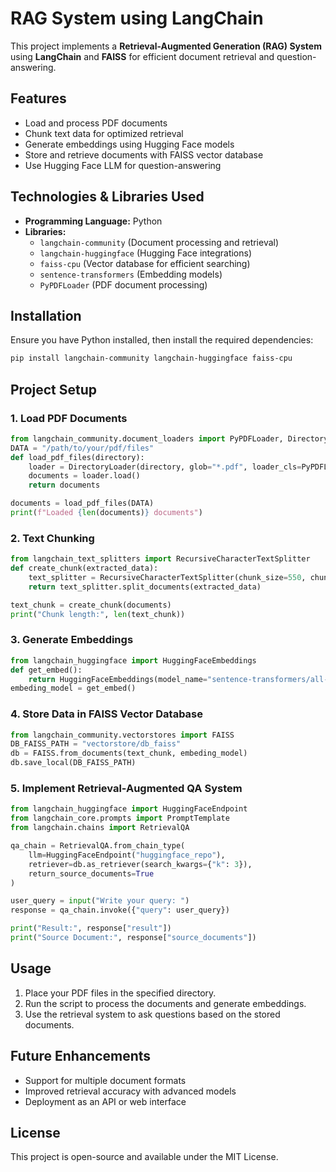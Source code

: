 # RAG System using LangChain

This project implements a **Retrieval-Augmented Generation (RAG) System** using **LangChain** and **FAISS** for efficient document retrieval and question-answering.

## Features
- Load and process PDF documents
- Chunk text data for optimized retrieval
- Generate embeddings using Hugging Face models
- Store and retrieve documents with FAISS vector database
- Use Hugging Face LLM for question-answering

## Technologies & Libraries Used
- **Programming Language:** Python
- **Libraries:**
  - `langchain-community` (Document processing and retrieval)
  - `langchain-huggingface` (Hugging Face integrations)
  - `faiss-cpu` (Vector database for efficient searching)
  - `sentence-transformers` (Embedding models)
  - `PyPDFLoader` (PDF document processing)

## Installation
Ensure you have Python installed, then install the required dependencies:
```bash
pip install langchain-community langchain-huggingface faiss-cpu
```

## Project Setup
### 1. Load PDF Documents
```python
from langchain_community.document_loaders import PyPDFLoader, DirectoryLoader
DATA = "/path/to/your/pdf/files"
def load_pdf_files(directory):
    loader = DirectoryLoader(directory, glob="*.pdf", loader_cls=PyPDFLoader)
    documents = loader.load()
    return documents

documents = load_pdf_files(DATA)
print(f"Loaded {len(documents)} documents")
```

### 2. Text Chunking
```python
from langchain_text_splitters import RecursiveCharacterTextSplitter
def create_chunk(extracted_data):
    text_splitter = RecursiveCharacterTextSplitter(chunk_size=550, chunk_overlap=40)
    return text_splitter.split_documents(extracted_data)

text_chunk = create_chunk(documents)
print("Chunk length:", len(text_chunk))
```

### 3. Generate Embeddings
```python
from langchain_huggingface import HuggingFaceEmbeddings
def get_embed():
    return HuggingFaceEmbeddings(model_name="sentence-transformers/all-MiniLM-L6-v2")
embeding_model = get_embed()
```

### 4. Store Data in FAISS Vector Database
```python
from langchain_community.vectorstores import FAISS
DB_FAISS_PATH = "vectorstore/db_faiss"
db = FAISS.from_documents(text_chunk, embeding_model)
db.save_local(DB_FAISS_PATH)
```

### 5. Implement Retrieval-Augmented QA System
```python
from langchain_huggingface import HuggingFaceEndpoint
from langchain_core.prompts import PromptTemplate
from langchain.chains import RetrievalQA

qa_chain = RetrievalQA.from_chain_type(
    llm=HuggingFaceEndpoint("huggingface_repo"),
    retriever=db.as_retriever(search_kwargs={"k": 3}),
    return_source_documents=True
)

user_query = input("Write your query: ")
response = qa_chain.invoke({"query": user_query})

print("Result:", response["result"])
print("Source Document:", response["source_documents"])
```

## Usage
1. Place your PDF files in the specified directory.
2. Run the script to process the documents and generate embeddings.
3. Use the retrieval system to ask questions based on the stored documents.

## Future Enhancements
- Support for multiple document formats
- Improved retrieval accuracy with advanced models
- Deployment as an API or web interface

## License
This project is open-source and available under the MIT License.

